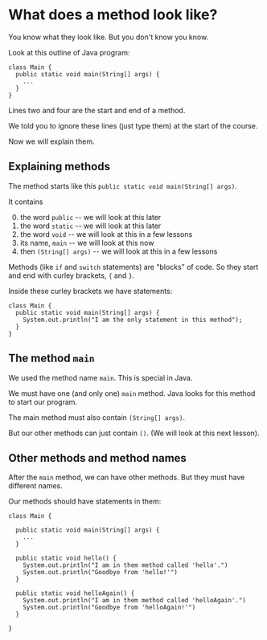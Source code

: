 
# What does a method look like?

You know what they look like. But you don't know you know. 

Look at this outline of Java program:

```
class Main {
  public static void main(String[] args) {
    ...
  }
}
```

Lines two and four are the start and end of a method.

We told you to ignore these lines (just type them) at the start of the course.

Now we will explain them.

## Explaining methods

The method starts like this `public static void main(String[] args)`.

It contains

0. the word `public` -- we will look at this later
0. the word `static`  -- we will look at this later
0. the word `void` -- we will look at this in a few lessons
0. its name, `main` -- we will look at this now
0. then `(String[] args)`  -- we will look at this in a few lessons

Methods (like `if` and `switch` statements) are "blocks" of code. So they start and end with curley brackets, `{` and `}`.

Inside these curley brackets we have statements:

```
class Main {
  public static void main(String[] args) {
    System.out.println("I am the only statement in this method");
  }
}
```

## The method `main`

We used the method name `main`. This is special in Java.

We must have one (and only one) `main` method. Java looks for this method to start our program.

The main method must also contain `(String[] args)`. 

But our other methods can just contain `()`. (We will look at this next lesson).

## Other methods and method names

After the `main` method, we can have other methods. But they must have different names.

Our methods should have statements in them:

```
class Main {
  
  public static void main(String[] args) {
    ...
  }

  public static void hello() {
    System.out.println("I am in them method called 'hello'.")
    System.out.println("Goodbye from 'hello!'")
  }
  
  public static void helloAgain() {
    System.out.println("I am in them method called 'helloAgain'.")
    System.out.println("Goodbye from 'helloAgain!'")  
  }
  
}
```

